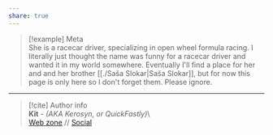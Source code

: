 ```yaml
---  
share: true  
---  
```

> [!example] Meta  
> She is a racecar driver, specializing in open wheel formula racing. I literally just thought the name was funny for a racecar driver and wanted it in my world somewhere. Eventually I'll find a place for her and and her brother [[./Saša Slokar|Saša Slokar]], but for now this page is only here so I don't forget them. Please ignore.  
  
-----  
> [!cite] Author info  
> **Kit** - *(AKA Kerosyn, or QuickFastly)*\  
> [Web zone](https://kerosyn.link) // [Social](https://a.tripulse.link/@kit)